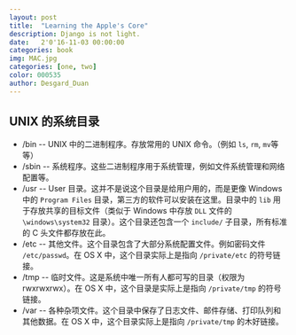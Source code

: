 ```yaml
---
layout: post
title:  "Learning the Apple's Core"
description: Django is not light.
date:   2'0'16-11-03 00:00:00 
categories: book  
img: MAC.jpg
categories: [one, two]
color: 000535 
author: Desgard_Duan
---
```


## UNIX 的系统目录

* /bin -- UNIX 中的二进制程序。存放常用的 UNIX 命令。（例如 `ls`, `rm`, `mv`等等）
* /sbin -- 系统程序。这些二进制程序用于系统管理，例如文件系统管理和网络配置等。
* /usr -- User 目录。这并不是说这个目录是给用户用的，而是更像 Windows 中的 `Program Files` 目录，第三方的软件可以安装在这里。目录中的 `lib` 用于存放共享的目标文件（类似于 Windows 中存放 `DLL` 文件的 `\windows\system32` 目录）。这个目录还包含一个 `include/` 子目录，所有标准的 C 头文件都存放在此。
* /etc -- 其他文件。这个目录包含了大部分系统配置文件。例如密码文件 `/etc/passwd`。在 OS X 中，这个目录实际上是指向 `/private/etc` 的符号链接。
* /tmp -- 临时文件。这是系统中唯一所有人都可写的目录（权限为 rwxrwxrwx）。在 OS X 中，这个目录是实际上是指向 `/private/tmp` 的符号链接。
* /var -- 各种杂项文件。这个目录中保存了日志文件、邮件存储、打印队列和其他数据。在 OS X 中，这个目录实际上是指向 `/private/tmp` 的木好链接。


